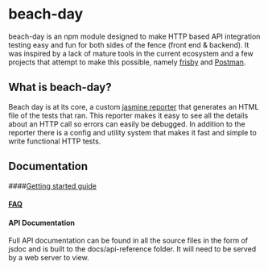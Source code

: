 # beach-day
beach-day is an npm module designed to make HTTP based API integration testing easy and fun for both sides of the fence (front end & backend).
It was inspired by a lack of mature tools in the current ecosystem and a few projects that attempt to make this possible, namely [frisby](http://frisbyjs.com/) and [Postman](https://www.getpostman.com/).

## What is beach-day?
Beach day is at its core, a custom [jasmine reporter](http://jasmine.github.io/2.4/custom_reporter.html) that generates an HTML file of the tests that ran. This reporter makes it easy to see all the details about an HTTP call so errors can easily be debugged.
In addition to the reporter there is a config and utility system that makes it fast and simple to write functional HTTP tests.

## Documentation
####[Getting started guide](docs/getting-started/step1.md)  

#### [FAQ](docs/faq/index.md) 

#### API Documentation
Full API documentation can be found in all the source files in the form of jsdoc and is built to the docs/api-reference folder. It will need to be served by a web server to view.